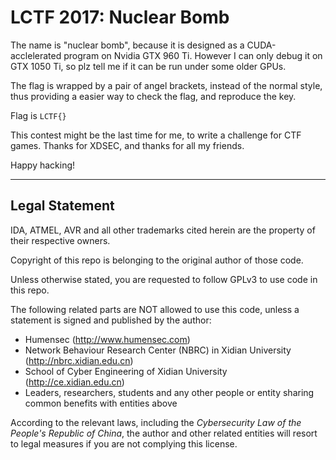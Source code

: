 # LCTF 2017: Nuclear Bomb

The name is "nuclear bomb", because it is designed as a CUDA-acclelerated program on Nvidia GTX 960 Ti. However I can only debug it on GTX 1050 Ti, so plz tell me if it can be run under some older GPUs.

The flag is wrapped by a pair of angel brackets, instead of the normal style, thus providing a easier way to check the flag, and reproduce the key.

Flag is `LCTF{}`

This contest might be the last time for me, to write a challenge for CTF games. Thanks for XDSEC, and thanks for all my friends.

Happy hacking!

* * *

## Legal Statement

IDA, ATMEL, AVR and all other trademarks cited herein are the property of their respective owners.

Copyright of this repo is belonging to the original author of those code.

Unless otherwise stated, you are requested to follow GPLv3 to use code in this repo.

The following related parts are NOT allowed to use this code, unless a statement is signed and published by the author:

* Humensec (http://www.humensec.com)
* Network Behaviour Research Center (NBRC) in Xidian University (http://nbrc.xidian.edu.cn)
* School of Cyber Engineering of Xidian University (http://ce.xidian.edu.cn)
* Leaders, researchers, students and any other people or entity sharing common benefits with entities above

According to the relevant laws, including the *Cybersecurity Law of the People's Republic of China*, the author and other related entities will resort to legal measures if you are not complying this license.
